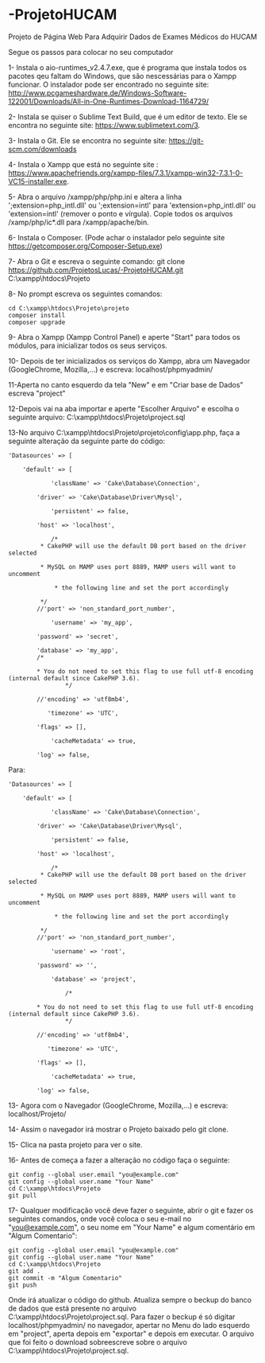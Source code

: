 ﻿# -ProjetoHUCAM
Projeto de Página Web Para Adquirir Dados de Exames Médicos do HUCAM

Segue os passos para colocar no seu computador 

1- Instala o aio-runtimes_v2.4.7.exe, que é programa que instala todos os pacotes qeu faltam do Windows, que são nescessárias para o Xampp funcionar. O instalador pode ser encontrado no seguinte site: http://www.pcgameshardware.de/Windows-Software-122001/Downloads/All-in-One-Runtimes-Download-1164729/

2- Instala se quiser o Sublime Text Build, que é um editor de texto. Ele se encontra no seguinte site: https://www.sublimetext.com/3.

3- Instala o Git. Ele se encontra no seguinte site: https://git-scm.com/downloads

4- Instala o Xampp que está no seguinte site : https://www.apachefriends.org/xampp-files/7.3.1/xampp-win32-7.3.1-0-VC15-installer.exe.

5- Abra o arquivo /xampp/php/php.ini e altera a linha ';extension=php_intl.dll' ou ';extension=intl'  para 'extension=php_intl.dll' ou 'extension=intl' (remover o ponto e vírgula). Copie todos os arquivos /xamp/php/ic*.dll para /xampp/apache/bin.

6- Instala o Composer. (Pode achar o instalador pelo seguinte site https://getcomposer.org/Composer-Setup.exe)

7- Abra o Git e escreva o seguinte comando: git clone https://github.com/ProjetosLucas/-ProjetoHUCAM.git C:\xampp\htdocs\Projeto

8- No prompt escreva os seguintes comandos:
 
	cd C:\xampp\htdocs\Projeto\projeto
	composer install
	composer upgrade 

9- Abra o Xampp (Xampp Control Panel) e aperte "Start" para todos os módulos, para inicializar todos os seus serviços.

10- Depois de ter inicializados os serviços do Xampp, abra um Navegador (GoogleChrome, Mozilla,...) e escreva: localhost/phpmyadmin/

11-Aperta no canto esquerdo da tela "New" e em "Criar base de Dados" escreva "project"

12-Depois vai na aba importar e aperte "Escolher Arquivo" e escolha o seguinte arquivo: C:\xampp\htdocs\Projeto\project.sql

13-No arquivo C:\xampp\htdocs\Projeto\projeto\config\app.php, faça a seguinte alteração da seguinte parte do código:

	'Datasources' => [
        
		'default' => [

	            'className' => 'Cake\Database\Connection',
	
            'driver' => 'Cake\Database\Driver\Mysql',

	            'persistent' => false,
	
            'host' => 'localhost',

	            /*
             * CakePHP will use the default DB port based on the driver selected
	
             * MySQL on MAMP uses port 8889, MAMP users will want to uncomment

	             * the following line and set the port accordingly
	
             */
            //'port' => 'non_standard_port_number',

	            'username' => 'my_app',
	
            'password' => 'secret',
	
            'database' => 'my_app',
			/*
             
			* You do not need to set this flag to use full utf-8 encoding (internal default since CakePHP 3.6).
        			*/
            
			//'encoding' => 'utf8mb4',
	
               'timezone' => 'UTC',
            
			'flags' => [],

	            'cacheMetadata' => true,
	
            'log' => false,


Para:


	'Datasources' => [
        
		'default' => [

	            'className' => 'Cake\Database\Connection',
	
            'driver' => 'Cake\Database\Driver\Mysql',

	            'persistent' => false,
	
            'host' => 'localhost',

	            /*
             * CakePHP will use the default DB port based on the driver selected
	
             * MySQL on MAMP uses port 8889, MAMP users will want to uncomment

	             * the following line and set the port accordingly
	
             */
            //'port' => 'non_standard_port_number',

	            'username' => 'root',
	
            'password' => '',

	            'database' => 'project',

            	    /*
             
			* You do not need to set this flag to use full utf-8 encoding (internal default since CakePHP 3.6).
        			*/
            
			//'encoding' => 'utf8mb4',
	
               'timezone' => 'UTC',
            
			'flags' => [],

	            'cacheMetadata' => true,
	
            'log' => false,





13- Agora com o Navegador (GoogleChrome, Mozilla,...) e escreva: localhost/Projeto/

14- Assim o navegador irá mostrar o Projeto baixado pelo git clone.

15- Clica na pasta projeto para ver o site.

16- Antes de começa a fazer a alteração no código faça o seguinte:
	
	git config --global user.email "you@example.com"
	git config --global user.name "Your Name"
	cd C:\xampp\htdocs\Projeto
	git pull

17- Qualquer modificação você deve fazer o seguinte, abrir o git e fazer os seguintes comandos, onde você coloca o seu e-mail no "you@example.com", o seu nome em "Your Name" e algum comentário em  "Algum Comentario":
	
	git config --global user.email "you@example.com"
	git config --global user.name "Your Name"
	cd C:\xampp\htdocs\Projeto
	git add .
	git commit -m "Algum Comentario"
	git push

Onde irá atualizar o código do github. Atualiza sempre o beckup do banco de dados que está presente no arquivo C:\xampp\htdocs\Projeto\project.sql. Para fazer o beckup é só digitar localhost/phpmyadmin/ no navegador, apertar no Menu do lado esquerdo em "project", aperta depois em "exportar" e depois em executar. O arquivo que foi feito o download sobreescreve sobre o arquivo C:\xampp\htdocs\Projeto\project.sql.